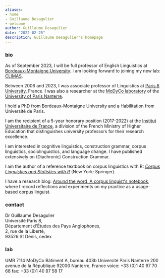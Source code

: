 ```yaml
---
aliases:
- home
- Guillaume Desagulier
- welcome
author: Guillaume Desagulier
date: "2022-02-25"
description: Guillaume Desagulier's homepage
---
```


### bio

As of September 2023, I will be full professor of English Linguistics at [Bordeaux-Montaigne University](https://www.u-bordeaux-montaigne.fr/fr/universite/organisation/unites_de_formation/langues_et_civilisations/etudes-des-mondes-anglophones.html). I am looking forward to joining my new lab: [CLIMAS](https://climas.u-bordeaux-montaigne.fr/).

Between 2006 and 2023, I was associate professor of Linguistics at [Paris 8 University](https://www.univ-paris8.fr/), France. I was also a researcher at the [MoDyCo laboratory](https://www.modyco.fr/fr/) of the [University of Paris Nanterre](https://www.parisnanterre.fr/). 

I hold a PhD from Bordeaux-Montaigne University and a Habilitation from Université de Paris. 

I am the recipient of a 5-year honorary position (2017-2022) at the [Institut Universitaire de France](https://www.iufrance.fr/les-membres-de-liuf/membre/1778-guillaume-desagulier.html), a division of the French Ministry of Higher Education that distinguishes university professors for their research excellence.

I am interested in cognitive linguistics, construction grammar, corpus linguistics, sociolinguistics, and language change. I have published extensively on (Diachronic) Construction Grammar.
 
I am the author of a reference textbook on corpus linguistics with R: [*Corpus Linguistics and Statistics with R*](https://link.springer.com/book/10.1007/978-3-319-64572-8) (New York: Springer).

I have a research blog: [Around the word, A corpus linguist's notebook](https://corpling.hypotheses.org/), where I record reflections and experiments on my practice as a usage-based corpus linguist.

### contact

Dr Guillaume Desagulier\
Université Paris 8,\
Département d'Études des Pays Anglophones,\
2, rue de la Liberté,\
93526 St Denis, cedex

### lab

UMR 7114 MoDyCo
Bâtiment A, bureau 403b
Université Paris Nanterre
200 avenue de la République
92000 Nanterre, France
voice: +33 (0)1 40 97 70 68
fax: +33 (0)1 40 97 58 17

